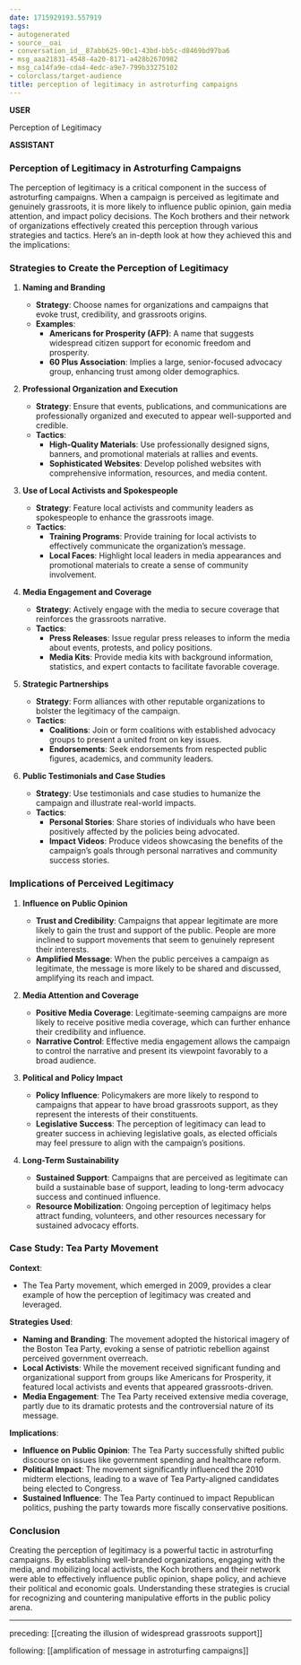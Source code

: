 ```yaml
---
date: 1715929193.557919
tags:
- autogenerated
- source__oai
- conversation_id__87abb625-90c1-43bd-bb5c-d8469bd97ba6
- msg_aaa21831-4548-4a20-8171-a428b2670982
- msg_ca14fa9e-cda4-4edc-a9e7-799b33275102
- colorclass/target-audience
title: perception of legitimacy in astroturfing campaigns
---
```


**USER**

Perception of Legitimacy


**ASSISTANT**

### Perception of Legitimacy in Astroturfing Campaigns

The perception of legitimacy is a critical component in the success of astroturfing campaigns. When a campaign is perceived as legitimate and genuinely grassroots, it is more likely to influence public opinion, gain media attention, and impact policy decisions. The Koch brothers and their network of organizations effectively created this perception through various strategies and tactics. Here’s an in-depth look at how they achieved this and the implications:

### Strategies to Create the Perception of Legitimacy

1. **Naming and Branding**
   - **Strategy**: Choose names for organizations and campaigns that evoke trust, credibility, and grassroots origins.
   - **Examples**:
     - **Americans for Prosperity (AFP)**: A name that suggests widespread citizen support for economic freedom and prosperity.
     - **60 Plus Association**: Implies a large, senior-focused advocacy group, enhancing trust among older demographics.

2. **Professional Organization and Execution**
   - **Strategy**: Ensure that events, publications, and communications are professionally organized and executed to appear well-supported and credible.
   - **Tactics**:
     - **High-Quality Materials**: Use professionally designed signs, banners, and promotional materials at rallies and events.
     - **Sophisticated Websites**: Develop polished websites with comprehensive information, resources, and media content.

3. **Use of Local Activists and Spokespeople**
   - **Strategy**: Feature local activists and community leaders as spokespeople to enhance the grassroots image.
   - **Tactics**:
     - **Training Programs**: Provide training for local activists to effectively communicate the organization’s message.
     - **Local Faces**: Highlight local leaders in media appearances and promotional materials to create a sense of community involvement.

4. **Media Engagement and Coverage**
   - **Strategy**: Actively engage with the media to secure coverage that reinforces the grassroots narrative.
   - **Tactics**:
     - **Press Releases**: Issue regular press releases to inform the media about events, protests, and policy positions.
     - **Media Kits**: Provide media kits with background information, statistics, and expert contacts to facilitate favorable coverage.

5. **Strategic Partnerships**
   - **Strategy**: Form alliances with other reputable organizations to bolster the legitimacy of the campaign.
   - **Tactics**:
     - **Coalitions**: Join or form coalitions with established advocacy groups to present a united front on key issues.
     - **Endorsements**: Seek endorsements from respected public figures, academics, and community leaders.

6. **Public Testimonials and Case Studies**
   - **Strategy**: Use testimonials and case studies to humanize the campaign and illustrate real-world impacts.
   - **Tactics**:
     - **Personal Stories**: Share stories of individuals who have been positively affected by the policies being advocated.
     - **Impact Videos**: Produce videos showcasing the benefits of the campaign’s goals through personal narratives and community success stories.

### Implications of Perceived Legitimacy

1. **Influence on Public Opinion**
   - **Trust and Credibility**: Campaigns that appear legitimate are more likely to gain the trust and support of the public. People are more inclined to support movements that seem to genuinely represent their interests.
   - **Amplified Message**: When the public perceives a campaign as legitimate, the message is more likely to be shared and discussed, amplifying its reach and impact.

2. **Media Attention and Coverage**
   - **Positive Media Coverage**: Legitimate-seeming campaigns are more likely to receive positive media coverage, which can further enhance their credibility and influence.
   - **Narrative Control**: Effective media engagement allows the campaign to control the narrative and present its viewpoint favorably to a broad audience.

3. **Political and Policy Impact**
   - **Policy Influence**: Policymakers are more likely to respond to campaigns that appear to have broad grassroots support, as they represent the interests of their constituents.
   - **Legislative Success**: The perception of legitimacy can lead to greater success in achieving legislative goals, as elected officials may feel pressure to align with the campaign’s positions.

4. **Long-Term Sustainability**
   - **Sustained Support**: Campaigns that are perceived as legitimate can build a sustainable base of support, leading to long-term advocacy success and continued influence.
   - **Resource Mobilization**: Ongoing perception of legitimacy helps attract funding, volunteers, and other resources necessary for sustained advocacy efforts.

### Case Study: Tea Party Movement

**Context**:
- The Tea Party movement, which emerged in 2009, provides a clear example of how the perception of legitimacy was created and leveraged.

**Strategies Used**:
- **Naming and Branding**: The movement adopted the historical imagery of the Boston Tea Party, evoking a sense of patriotic rebellion against perceived government overreach.
- **Local Activists**: While the movement received significant funding and organizational support from groups like Americans for Prosperity, it featured local activists and events that appeared grassroots-driven.
- **Media Engagement**: The Tea Party received extensive media coverage, partly due to its dramatic protests and the controversial nature of its message.

**Implications**:
- **Influence on Public Opinion**: The Tea Party successfully shifted public discourse on issues like government spending and healthcare reform.
- **Political Impact**: The movement significantly influenced the 2010 midterm elections, leading to a wave of Tea Party-aligned candidates being elected to Congress.
- **Sustained Influence**: The Tea Party continued to impact Republican politics, pushing the party towards more fiscally conservative positions.

### Conclusion

Creating the perception of legitimacy is a powerful tactic in astroturfing campaigns. By establishing well-branded organizations, engaging with the media, and mobilizing local activists, the Koch brothers and their network were able to effectively influence public opinion, shape policy, and achieve their political and economic goals. Understanding these strategies is crucial for recognizing and countering manipulative efforts in the public policy arena.


---

preceding: [[creating the illusion of widespread grassroots support]]  


following: [[amplification of message in astroturfing campaigns]]